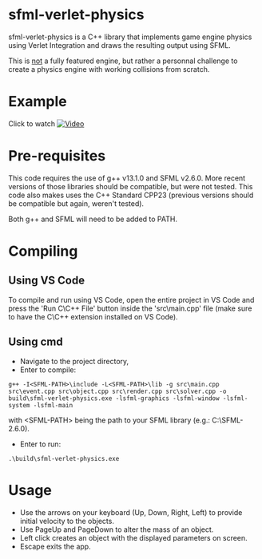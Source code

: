 # sfml-verlet-physics
sfml-verlet-physics is a C++ library that implements game engine physics using Verlet Integration and draws the resulting output using SFML.

This is <ins>not</ins> a fully featured engine, but rather a personnal challenge to create a physics engine with working collisions from scratch.

# Example #
Click to watch
[![Video](https://img.youtube.com/vi/vh5EXcA9_PU/maxresdefault.jpg)](https://youtu.be/vh5EXcA9_PU)

# Pre-requisites 
This code requires the use of g++ v13.1.0 and SFML v2.6.0. More recent versions of those libraries should be compatible, but were not tested. This code also makes uses the C++ Standard CPP23 (previous versions should be compatible but again, weren't tested).

Both g++ and SFML will need to be added to PATH.

# Compiling #
## Using VS Code ##
To compile and run using VS Code, open the entire project in VS Code and press the 'Run C\C++ File' button inside the 'src\main.cpp' file (make sure to have the C\C++ extension installed on VS Code).

## Using cmd ##
* Navigate to the project directory,
* Enter to compile: 
```
g++ -I<SFML-PATH>\include -L<SFML-PATH>\lib -g src\main.cpp src\event.cpp src\object.cpp src\render.cpp src\solver.cpp -o build\sfml-verlet-physics.exe -lsfml-graphics -lsfml-window -lsfml-system -lsfml-main
```
with \<SFML-PATH> being the path to your SFML library (e.g.: C:\SFML-2.6.0).
* Enter to run:
```
.\build\sfml-verlet-physics.exe
```

# Usage #
* Use the arrows on your keyboard (Up, Down, Right, Left) to provide initial velocity to the objects.
* Use PageUp and PageDown to alter the mass of an object.
* Left click creates an object with the displayed parameters on screen.
* Escape exits the app.
